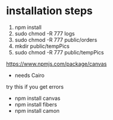 # installation steps

1. npm install
1. sudo chmod -R 777 logs
1. sudo chmod -R 777 public/orders
1. mkdir public/tempPics
1. sudo chmod -R 777 public/tempPics


https://www.npmjs.com/package/canvas
- needs Cairo

try this if you get errors

- npm install canvas
- npm install fibers
- npm install camon
